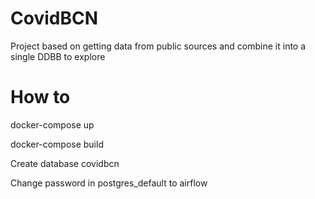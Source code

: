 # CovidBCN
Project based on getting data from public sources and combine it into a single DDBB to explore 

# How to
docker-compose up

docker-compose build


Create database covidbcn

Change password in postgres_default to airflow
